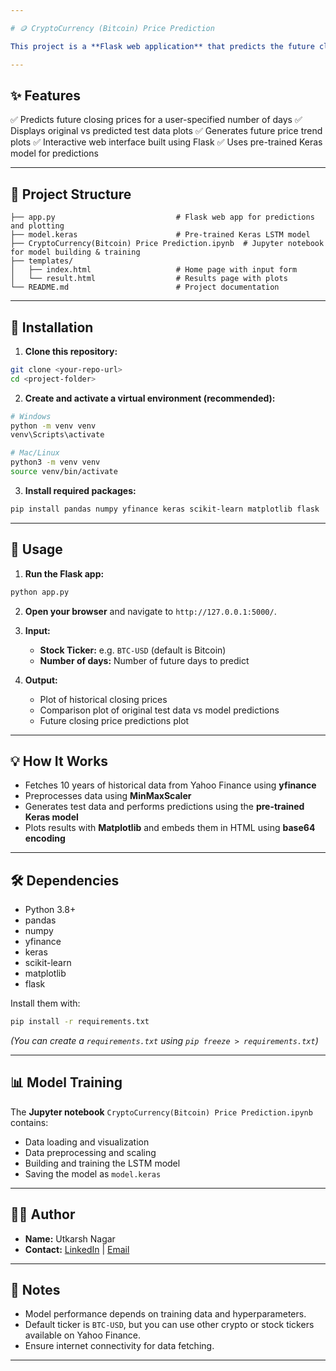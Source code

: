 ```yaml
---

# 🪙 CryptoCurrency (Bitcoin) Price Prediction

This project is a **Flask web application** that predicts the future closing prices of cryptocurrencies (default: Bitcoin) using a **deep learning model (Keras LSTM)** trained on historical data from Yahoo Finance.

---
```


## ✨ **Features**

✅ Predicts future closing prices for a user-specified number of days
✅ Displays original vs predicted test data plots
✅ Generates future price trend plots
✅ Interactive web interface built using Flask
✅ Uses pre-trained Keras model for predictions

---

## 📁 **Project Structure**

```
├── app.py                           # Flask web app for predictions and plotting
├── model.keras                      # Pre-trained Keras LSTM model
├── CryptoCurrency(Bitcoin) Price Prediction.ipynb  # Jupyter notebook for model building & training
├── templates/
│   ├── index.html                   # Home page with input form
│   └── result.html                  # Results page with plots
└── README.md                        # Project documentation
```

---

## 🚀 **Installation**

1. **Clone this repository:**

```bash
git clone <your-repo-url>
cd <project-folder>
```

2. **Create and activate a virtual environment (recommended):**

```bash
# Windows
python -m venv venv
venv\Scripts\activate

# Mac/Linux
python3 -m venv venv
source venv/bin/activate
```

3. **Install required packages:**

```bash
pip install pandas numpy yfinance keras scikit-learn matplotlib flask
```

---

## 📝 **Usage**

1. **Run the Flask app:**

```bash
python app.py
```

2. **Open your browser** and navigate to `http://127.0.0.1:5000/`.

3. **Input:**

   * **Stock Ticker:** e.g. `BTC-USD` (default is Bitcoin)
   * **Number of days:** Number of future days to predict

4. **Output:**

   * Plot of historical closing prices
   * Comparison plot of original test data vs model predictions
   * Future closing price predictions plot

---

## 💡 **How It Works**

* Fetches 10 years of historical data from Yahoo Finance using **yfinance**
* Preprocesses data using **MinMaxScaler**
* Generates test data and performs predictions using the **pre-trained Keras model**
* Plots results with **Matplotlib** and embeds them in HTML using **base64 encoding**

---

## 🛠️ **Dependencies**

* Python 3.8+
* pandas
* numpy
* yfinance
* keras
* scikit-learn
* matplotlib
* flask

Install them with:

```bash
pip install -r requirements.txt
```

*(You can create a `requirements.txt` using `pip freeze > requirements.txt`)*

---

## 📊 **Model Training**

The **Jupyter notebook** `CryptoCurrency(Bitcoin) Price Prediction.ipynb` contains:

* Data loading and visualization
* Data preprocessing and scaling
* Building and training the LSTM model
* Saving the model as `model.keras`

---

## 👨‍💻 **Author**

* **Name:** Utkarsh Nagar 
* **Contact:** [LinkedIn](#) | [Email](#)

---

## 📌 **Notes**

* Model performance depends on training data and hyperparameters.
* Default ticker is `BTC-USD`, but you can use other crypto or stock tickers available on Yahoo Finance.
* Ensure internet connectivity for data fetching.

---
